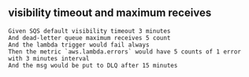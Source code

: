 ## visibility timeout and maximum receives

```
Given SQS default visibility timeout 3 minutes
And dead-letter queue maximum receives 5 count
And the lambda trigger would fail always
Then the metric `aws.lambda.errors` would have 5 counts of 1 error with 3 minutes interval
And the msg would be put to DLQ after 15 minutes
```

